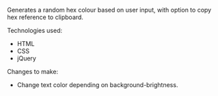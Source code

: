 Generates a random hex colour based on user input, with option to copy hex reference to clipboard.

Technologies used:

- HTML
- CSS
- jQuery


Changes to make:

- Change text color depending on background-brightness.
